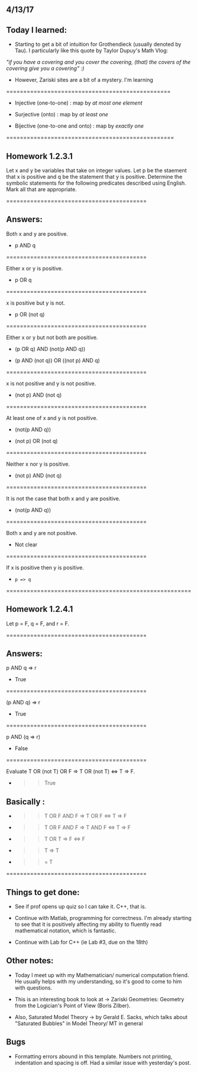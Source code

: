 ## 4/13/17

## Today I learned:

- Starting to get a bit of intuition for Grothendieck (usually denoted by Tau). I particularly like this quote by Taylor Dupuy's Math Vlog:

*"if you have a covering and you cover the covering, (that) the covers of the covering give you a covering" :)*


- However, Zariski sites are a bit of a mystery. I'm learning


================================================
- Injective (one-to-one) : map by *at most one element*

- Surjective (onto) : map by *at least one*

- Bijective (one-to-one and onto) : map by *exactly one*

=================================================

## Homework 1.2.3.1 


Let x and y be variables that take on integer values. Let p be the staement that x is positive and q be the statement that y is positive. Determine the symbolic statements for the following predicates described using English. Mark all that are appropriate.



=========================================
## Answers: 

Both x and y are positive.

-  p AND q 

=========================================

Either x or y is positive.

-    p OR q 

=========================================

x is positive but y is not.


-    p OR (not q)

=========================================

Either x or y but not both are positive.

-    (p OR q) AND (not(p AND q))

-    (p AND (not q)) OR ((not p) AND q)

=========================================

x is not positive and y is not positive.

- (not p) AND (not q)

=========================================

At least one of x and y is not positive.  

-    (not(p AND q))

-    (not p) OR (not q)

=========================================

Neither x nor y is positive.

-    (not p) AND (not q)

=========================================

It is not the case that both x and y are positive.

-    (not(p AND q))

=========================================

Both x and y are not positive. 

-    Not clear 

=========================================

If x is positive then y is positive. 

-     p => q 


======================================================


## Homework 1.2.4.1 


Let p = F, q = F, and r = F. 


=========================================
## Answers: 

p AND q => r

-  True 

=========================================

(p AND q) => r 

- True 

=========================================

p AND (q => r)

- False 

=========================================

Evaluate T OR (not T) OR F => T OR (not T) <=> T => F.

- >>  True 

## Basically :

- >> T OR F AND F => T OR F <=> T  => F

- >> T OR F AND F => T AND F <=> T => F

- >> T OR T => F <=> F 

- >> T => T

- >> = T

=========================================


## Things to get done:

- See if prof opens up quiz so I can take it. C++, that is. 

- Continue with Matlab, programming for correctness. I'm already starting to see that it is positively affecting my
ability to fluently read mathematical notation, which is fantastic.

- Continue with Lab for C++ (ie Lab #3, due on the 18th)


## Other notes: 

- Today I meet up with my Mathematician/ numerical computation friend. He usually helps with my understanding, so it's good to come to him with questions.

- This is an interesting book to look at -> Zariski Geometries: Geometry from the Logician's Point of View (Boris Zilber).

- Also, Saturated Model Theory -> by Gerald E. Sacks, which talks about "Saturated Bubbles" in Model Theory/ MT in general

## Bugs

- Formatting errors abound in this template. Numbers not printing, indentation and spacing is off. Had a similar issue with yesterday's   post. 
